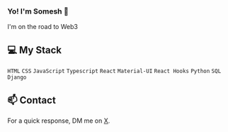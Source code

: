### Yo! I'm Somesh 🤙  

I'm on the road to Web3

## 💻 My Stack

`HTML` `CSS` `JavaScript` `Typescript` `React` `Material-UI` `React Hooks` `Python` `SQL` `Django` 

## 📫 Contact

 For a quick response, DM me on [X](https://twitter.com/0somesh). 
